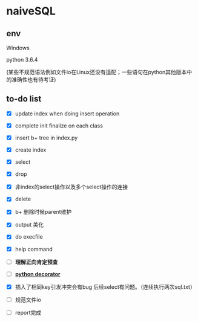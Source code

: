 # naiveSQL

## env

Windows

python 3.6.4

(某些不规范语法例如文件io在Linux还没有适配；一些语句在python其他版本中的准确性也有待考证)

## to-do list


- [x] update index when doing insert operation
- [x] complete init finalize on each class
- [x] insert b+ tree in index.py
- [x] create index
- [x] select
- [x] drop
- [x] 非index的select操作以及多个select操作的连接
- [x] delete
- [x] b+ 删除时候parent维护
- [x] output 美化
- [x] do execfile
- [x] help command
- [ ] **理解正向肯定预查**
- [ ] **[python decorator](https://www.cnblogs.com/cicaday/p/python-decorator.html )**
- [x] 插入了相同key引发冲突会有bug 后续select有问题。（连续执行两次sql.txt）
- [ ] 规范文件io
- [ ] report完成











